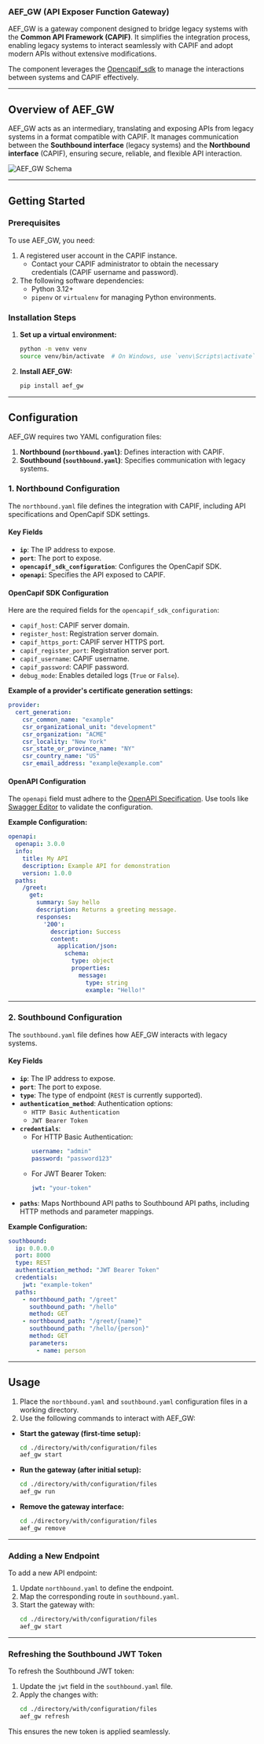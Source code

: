 ### AEF_GW (API Exposer Function Gateway)

AEF_GW is a gateway component designed to bridge legacy systems with the **Common API Framework (CAPIF)**. It simplifies the integration process, enabling legacy systems to interact seamlessly with CAPIF and adopt modern APIs without extensive modifications.

The component leverages the [Opencapif_sdk](https://github.com/Telefonica/pesp_capif_sdk/tree/develop) to manage the interactions between systems and CAPIF effectively.

---

## Overview of AEF_GW

AEF_GW acts as an intermediary, translating and exposing APIs from legacy systems in a format compatible with CAPIF. It manages communication between the **Southbound interface** (legacy systems) and the **Northbound interface** (CAPIF), ensuring secure, reliable, and flexible API interaction.

![AEF_GW Schema](./docs/aef_gw_schema.png)

---

## Getting Started

### Prerequisites

To use AEF_GW, you need:
1. A registered user account in the CAPIF instance.
   - Contact your CAPIF administrator to obtain the necessary credentials (CAPIF username and password).
2. The following software dependencies:
   - Python 3.12+
   - `pipenv` or `virtualenv` for managing Python environments.

### Installation Steps

1. **Set up a virtual environment:**
   ```bash
   python -m venv venv
   source venv/bin/activate  # On Windows, use `venv\Scripts\activate`
   ```

2. **Install AEF_GW:**
   ```bash
   pip install aef_gw
   ```

---

## Configuration

AEF_GW requires two YAML configuration files:
1. **Northbound (`northbound.yaml`)**: Defines interaction with CAPIF.
2. **Southbound (`southbound.yaml`)**: Specifies communication with legacy systems.

### 1. Northbound Configuration

The `northbound.yaml` file defines the integration with CAPIF, including API specifications and OpenCapif SDK settings.

#### Key Fields

- **`ip`**: The IP address to expose.
- **`port`**: The port to expose.
- **`opencapif_sdk_configuration`**: Configures the OpenCapif SDK.
- **`openapi`**: Specifies the API exposed to CAPIF.

#### OpenCapif SDK Configuration

Here are the required fields for the `opencapif_sdk_configuration`:

- `capif_host`: CAPIF server domain.
- `register_host`: Registration server domain.
- `capif_https_port`: CAPIF server HTTPS port.
- `capif_register_port`: Registration server port.
- `capif_username`: CAPIF username.
- `capif_password`: CAPIF password.
- `debug_mode`: Enables detailed logs (`True` or `False`).

**Example of a provider's certificate generation settings:**

```yaml
provider:
  cert_generation:
    csr_common_name: "example"
    csr_organizational_unit: "development"
    csr_organization: "ACME"
    csr_locality: "New York"
    csr_state_or_province_name: "NY"
    csr_country_name: "US"
    csr_email_address: "example@example.com"
```

#### OpenAPI Configuration

The `openapi` field must adhere to the [OpenAPI Specification](https://spec.openapis.org/oas/v3.0.3). Use tools like [Swagger Editor](https://editor.swagger.io/) to validate the configuration.

**Example Configuration:**

```yaml
openapi:
  openapi: 3.0.0
  info:
    title: My API
    description: Example API for demonstration
    version: 1.0.0
  paths:
    /greet:
      get:
        summary: Say hello
        description: Returns a greeting message.
        responses:
          '200':
            description: Success
            content:
              application/json:
                schema:
                  type: object
                  properties:
                    message:
                      type: string
                      example: "Hello!"
```

---

### 2. Southbound Configuration

The `southbound.yaml` file defines how AEF_GW interacts with legacy systems.

#### Key Fields

- **`ip`**: The IP address to expose.
- **`port`**: The port to expose.
- **`type`**: The type of endpoint (`REST` is currently supported).
- **`authentication_method`**: Authentication options:
  - `HTTP Basic Authentication`
  - `JWT Bearer Token`
- **`credentials`**:
  - For HTTP Basic Authentication:
    ```yaml
    username: "admin"
    password: "password123"
    ```
  - For JWT Bearer Token:
    ```yaml
    jwt: "your-token"
    ```
- **`paths`**: Maps Northbound API paths to Southbound API paths, including HTTP methods and parameter mappings.

**Example Configuration:**

```yaml
southbound:
  ip: 0.0.0.0
  port: 8000
  type: REST
  authentication_method: "JWT Bearer Token"
  credentials:
    jwt: "example-token"
  paths:
    - northbound_path: "/greet"
      southbound_path: "/hello"
      method: GET
    - northbound_path: "/greet/{name}"
      southbound_path: "/hello/{person}"
      method: GET
      parameters:
        - name: person
```

---

## Usage

1. Place the `northbound.yaml` and `southbound.yaml` configuration files in a working directory.
2. Use the following commands to interact with AEF_GW:

- **Start the gateway (first-time setup):**
  ```bash
  cd ./directory/with/configuration/files
  aef_gw start
  ```

- **Run the gateway (after initial setup):**
  ```bash
  cd ./directory/with/configuration/files
  aef_gw run
  ```

- **Remove the gateway interface:**
  ```bash
  cd ./directory/with/configuration/files
  aef_gw remove
  ```

---

### Adding a New Endpoint

To add a new API endpoint:

1. Update `northbound.yaml` to define the endpoint.
2. Map the corresponding route in `southbound.yaml`.
3. Start the gateway with:
   ```bash
   cd ./directory/with/configuration/files
   aef_gw start
   ```

---

### Refreshing the Southbound JWT Token

To refresh the Southbound JWT token:

1. Update the `jwt` field in the `southbound.yaml` file.
2. Apply the changes with:
   ```bash
   cd ./directory/with/configuration/files
   aef_gw refresh
   ```

This ensures the new token is applied seamlessly.